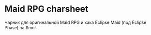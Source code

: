 # Maid RPG charsheet

Чарник для оригинальной Maid RPG и хака Eclipse Maid (под Eclipse Phase) на $mol.
